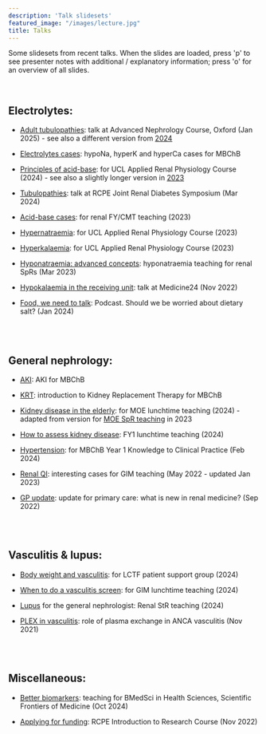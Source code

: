 ```yaml
---
description: 'Talk slidesets'
featured_image: "/images/lecture.jpg"
title: Talks
---
```


Some slidesets from recent talks.  When the slides are loaded, press 'p' to see presenter notes with additional / explanatory information; press 'o' for an overview of all slides.  

<br>

## Electrolytes:  

- [Adult tubulopathies](https://renalrob-talks.netlify.app/25_ANC): talk at Advanced Nephrology Course, Oxford (Jan 2025) - see also a different version from [2024](https://renalrob-talks.netlify.app/24_ANC)  

- [Electrolytes cases](https://renalrob-talks.netlify.app/24_electrolytes): hypoNa, hyperK and hyperCa cases for MBChB  

- [Principles of acid-base](https://renalrob-talks.netlify.app/24_UCL_acid): for UCL Applied Renal Physiology Course (2024) - see also a slightly longer version in [2023](https://renalrob-talks.netlify.app/23_UCL_acid)  

- [Tubulopathies](https://renalrob-talks.netlify.app/24_tubule): talk at RCPE Joint Renal Diabetes Symposium (Mar 2024)  

- [Acid-base cases](https://renalrob-talks.netlify.app/23_CMT_acid): for renal FY/CMT teaching (2023)

- [Hypernatraemia](https://renalrob-talks.netlify.app/23_UCL_hyperNa): for UCL Applied Renal Physiology Course (2023)

- [Hyperkalaemia](https://renalrob-talks.netlify.app/23_UCL_hyperK): for UCL Applied Renal Physiology Course (2023)

- [Hyponatraemia: advanced concepts](https://renalrob-talks.netlify.app/23_Na_full): hyponatraemia teaching for renal SpRs (Mar 2023)  

- [Hypokalaemia in the receiving unit](https://renalrob-talks.netlify.app/22_hypok): talk at Medicine24 (Nov 2022)  

- [Food, we need to talk](https://www.foodweneedtotalk.com/episodes/s4e2): Podcast.  Should we be worried about dietary salt? (Jan 2024)  

<br>
<br>

## General nephrology:  

- [AKI](https://renalrob-talks.netlify.app/24_AKI): AKI for MBChB

- [KRT](https://renalrob-talks.netlify.app/24_RRT): introduction to Kidney Replacement Therapy for MBChB

- [Kidney disease in the elderly](https://renalrob-talks.netlify.app/24_MOE): for MOE lunchtime teaching (2024) - adapted from version for [MOE SpR teaching](https://renalrob-talks.netlify.app/23_MOE) in 2023  

- [How to assess kidney disease](https://renalrob-talks.netlify.app/24_FY1): FY1 lunchtime teaching (2024)  

- [Hypertension](https://renalrob-talks.netlify.app/24_HTN): for MBChB Year 1 Knowledge to Clinical Practice (Feb 2024)  

- [Renal QI](https://renalrob-talks.netlify.app/22_gim): interesting cases for GIM teaching (May 2022 - updated Jan 2023)  

- [GP update](https://renalrob-talks.netlify.app/22_gp/): update for primary care: what is new in renal medicine? (Sep 2022)  

<br>
<br>


## Vasculitis & lupus:  

- [Body weight and vasculitis](https://renalrob-talks.netlify.app/24_AAV_weight): for LCTF patient support group (2024) 

- [When to do a vasculitis screen](https://renalrob-talks.netlify.app/24_GIM_AAV): for GIM lunchtime teaching (2024)  

- [Lupus](https://renalrob-talks.netlify.app/24_lupus) for the general nephrologist: Renal StR teaching (2024)  

- [PLEX in vasculitis](https://renalrob-talks.netlify.app/21_plex/): role of plasma exchange in ANCA vasculitis (Nov 2021)  

<br>
<br>

## Miscellaneous:  

- [Better biomarkers](https://renalrob-talks.netlify.app/24_biomarkers): teaching for BMedSci in Health Sciences, Scientific Frontiers of Medicine (Oct 2024)  

- [Applying for funding](https://renalrob-talks.netlify.app/22_funding): RCPE Introduction to Research Course (Nov 2022)  

<br>
<br>

